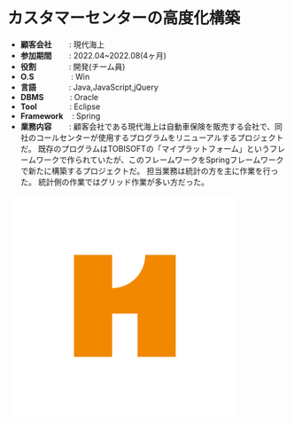 # カスタマーセンターの高度化構築

- <b>顧客会社</b></span>&nbsp;&nbsp;&nbsp;&nbsp;&nbsp;&nbsp;&nbsp;&nbsp;: 現代海上
- <b>参加期間</b>&nbsp;&nbsp;&nbsp;&nbsp;&nbsp;&nbsp;&nbsp;&nbsp;: 2022.04~2022.08(4ヶ月)
- <b>役割</b>&nbsp;&nbsp;&nbsp;&nbsp;&nbsp;&nbsp;&nbsp;&nbsp;&nbsp;&nbsp;&nbsp;&nbsp;&nbsp;&nbsp;&nbsp;: 開発(チーム員)
- <b>O.S</b>&nbsp;&nbsp;&nbsp;&nbsp;&nbsp;&nbsp;&nbsp;&nbsp;&nbsp;&nbsp;&nbsp;&nbsp;&nbsp;&nbsp;&nbsp;&nbsp; : Win
- <b>言語</b>&nbsp;&nbsp;&nbsp;&nbsp;&nbsp;&nbsp;&nbsp;&nbsp;&nbsp;&nbsp;&nbsp;&nbsp;&nbsp;&nbsp;&nbsp;: Java,JavaScript,jQuery
- <b>DBMS</b>&nbsp;&nbsp;&nbsp;&nbsp;&nbsp;&nbsp;&nbsp;&nbsp;&nbsp;&nbsp;&nbsp;&nbsp;: Oracle
- <b>Tool</b>&nbsp;&nbsp;&nbsp;&nbsp;&nbsp;&nbsp;&nbsp;&nbsp;&nbsp;&nbsp;&nbsp;&nbsp;&nbsp;&nbsp;&nbsp;: Eclipse
- <b>Framework</b>&nbsp;&nbsp;&nbsp;&nbsp;: Spring
- <b>業務内容</b>&nbsp;&nbsp;&nbsp;&nbsp;&nbsp;&nbsp;&nbsp;&nbsp;: 顧客会社である現代海上は自動車保険を販売する会社で、同社のコールセンターが使用するプログラムをリニューアルするプロジェクトだ。 既存のプログラムはTOBISOFTの「マイプラットフォーム」というフレームワークで作られていたが、このフレームワークをSpringフレームワークで新たに構築するプロジェクトだ。 担当業務は統計の方を主に作業を行った。 統計側の作業ではグリッド作業が多い方だった。

&nbsp;&nbsp;&nbsp;<img src="projects/haesang.png" width="400">
